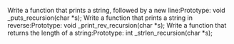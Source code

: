 Write a function that prints a string, followed by a new line:Prototype: void _puts_recursion(char *s);
Write a function that prints a string in reverse:Prototype: void _print_rev_recursion(char *s);
Write a function that returns the length of a string:Prototype: int _strlen_recursion(char *s);

